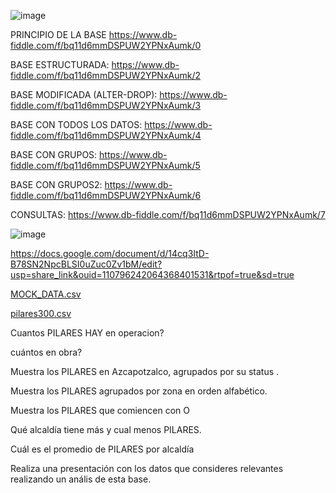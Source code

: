 ![image](https://user-images.githubusercontent.com/91554777/235196884-6cfb1909-3699-4c0f-ad0f-09ff27471105.png)

PRINCIPIO DE LA BASE https://www.db-fiddle.com/f/bq11d6mmDSPUW2YPNxAumk/0

BASE ESTRUCTURADA: https://www.db-fiddle.com/f/bq11d6mmDSPUW2YPNxAumk/2

BASE MODIFICADA (ALTER-DROP): https://www.db-fiddle.com/f/bq11d6mmDSPUW2YPNxAumk/3

BASE CON TODOS LOS DATOS: https://www.db-fiddle.com/f/bq11d6mmDSPUW2YPNxAumk/4

BASE CON GRUPOS: https://www.db-fiddle.com/f/bq11d6mmDSPUW2YPNxAumk/5

BASE CON GRUPOS2: https://www.db-fiddle.com/f/bq11d6mmDSPUW2YPNxAumk/6

CONSULTAS: https://www.db-fiddle.com/f/bq11d6mmDSPUW2YPNxAumk/7


![image](https://user-images.githubusercontent.com/91554777/235502032-0d8f2296-5816-422b-93b5-be9def027bad.png)


https://docs.google.com/document/d/14cq3ItD-B78SN2NpcBLSI0uZuc0Zv1bM/edit?usp=share_link&ouid=110796242064368401531&rtpof=true&sd=true


[MOCK_DATA.csv](https://github.com/escuelaDeCodigoMargaritaMaza/Base_de_Datos/files/11403101/MOCK_DATA.csv)

[pilares300.csv](https://github.com/escuelaDeCodigoMargaritaMaza/Base_de_Datos/files/11403113/pilares300.csv)

Cuantos PILARES HAY en operacion?

cuántos en obra?

Muestra los PILARES en Azcapotzalco, agrupados por su status .

Muestra los PILARES agrupados por zona en orden alfabético.

Muestra los PILARES que comiencen con O

Qué alcaldía tiene más y cual menos PILARES.

Cuál es el promedio de PILARES por alcaldía

Realiza una presentación con los datos que consideres relevantes realizando un anális de esta base.



